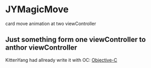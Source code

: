 # JYMagicMove
card move animation at two viewController

## Just something form one viewController to anthor viewController

KittenYang had allready write it with OC:  [Objective-C](https://github.com/GeekYong/JYMagicMove) 